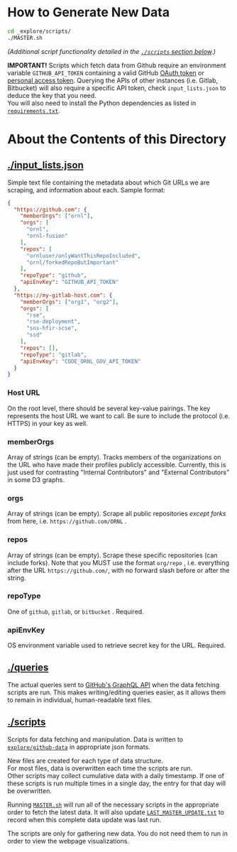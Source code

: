 # How to Generate New Data

```bash
cd _explore/scripts/
./MASTER.sh
```

_(Additional script functionality detailed in the [`./scripts` section below][jump2 scripts].)_

**IMPORTANT!**
Scripts which fetch data from Github require an environment variable `GITHUB_API_TOKEN` containing a valid GitHub [OAuth token][oauth] or [personal access token][personaltoken].
Querying the APIs of other instances (i.e. Gitlab, Bitbucket) will also require a specific API token, check `input_lists.json` to deduce the key that you need.  
You will also need to install the Python dependencies as listed in [`requirements.txt`][requires].

# About the Contents of this Directory

## [./input_lists.json][inputs file]

Simple text file containing the metadata about which Git URLs we are scraping, and information about each. Sample format:

```json
{
  "https://github.com": {
    "memberOrgs": ["ornl"],
    "orgs": [
      "ornl",
      "ornl-fusion"
    ],
    "repos": [
      "ornluser/onlyWantThisRepoIncluded",
      "ornl/forkedRepoButImportant"
    ],
    "repoType": "github",
    "apiEnvKey": "GITHUB_API_TOKEN"
  },
  "https://my-gitlab-host.com": {
    "memberOrgs": ["org1", "org2"],
    "orgs": [
      "rse",
      "rse-deployment",
      "sns-hfir-scse",
      "ssd"
    ],
    "repos": [],
    "repoType": "gitlab",
    "apiEnvKey": "CODE_ORNL_GOV_API_TOKEN"
  }
}
```

### Host URL

On the root level, there should be several key-value pairings. The key represents the host URL we want to call. Be sure to include the protocol (i.e. HTTPS) in your key as well.

### memberOrgs

Array of strings (can be empty). Tracks members of the organizations on the URL who have made their profiles publicly accessible. Currently, this is just used for contrasting "Internal Contributors" and "External Contributors" in some D3 graphs.

### orgs

Array of strings (can be empty). Scrape all public repositories _except forks_ from here, i.e. `https://github.com/ORNL` .

### repos

Array of strings (can be empty). Scrape these specific repositories (can include forks). Note that you MUST use the format `org/repo` , i.e. everything after the URL `https://github.com/`, with no forward slash before or after the string.

### repoType

One of `github`, `gitlab`, or `bitbucket` . Required.

### apiEnvKey

OS environment variable used to retrieve secret key for the URL. Required.

## [./queries][queries dir]

The actual queries sent to [GitHub's GraphQL API][gitgraphql] when the data fetching scripts are run. This makes writing/editing queries easier, as it allows them to remain in individual, human-readable text files.

## [./scripts][scripts dir]

Scripts for data fetching and manipulation. Data is written to [`explore/github-data`][data dir] in appropriate json formats.

New files are created for each type of data structure.  
For most files, data is overwritten each time the scripts are run.  
Other scripts may collect cumulative data with a daily timestamp. If one of these scripts is run multiple times in a single day, the entry for that day will be overwritten.

Running [`MASTER.sh`][mastersh] will run all of the necessary scripts in the appropriate order to fetch the latest data. It will also update [`LAST_MASTER_UPDATE.txt`][lastmasterup] to record when this complete data update was last run.

The scripts are only for gathering new data. You do not need them to run in order to view the webpage visualizations.

[jump2 scripts]: #scripts
[inputs file]: input_lists.json
[data dir]: ../explore/github-data
[queries dir]: queries
[scripts dir]: scripts
[requires]: scripts/requirements.txt
[mastersh]: scripts/MASTER.sh
[lastmasterup]: LAST_MASTER_UPDATE.txt
[gitgraphql]: https://developer.github.com/v4/
[oauth]: https://github.com/settings/developers
[personaltoken]: https://github.com/settings/tokens
